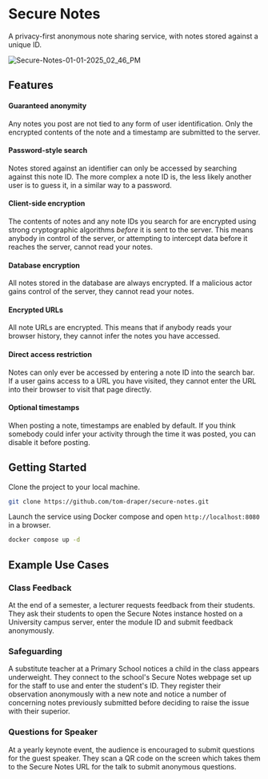 # Secure Notes

A privacy-first anonymous note sharing service, with notes stored against a unique ID.

![Secure-Notes-01-01-2025_02_46_PM](https://github.com/user-attachments/assets/06b553e6-84c1-487f-a3cd-5f25c94f1cc5)

## Features

#### Guaranteed anonymity

Any notes you post are not tied to any form of user identification. Only the encrypted contents of the note and a timestamp are submitted to the server.

#### Password-style search

Notes stored against an identifier can only be accessed by searching against this note ID. The more complex a note ID is, the less likely another user is to guess it, in a similar way to a password.

#### Client-side encryption

The contents of notes and any note IDs you search for are encrypted using strong cryptographic algorithms _before_ it is sent to the server. This means anybody in control of the server, or attempting to intercept data before it reaches the server, cannot read your notes.

#### Database encryption

All notes stored in the database are always encrypted. If a malicious actor gains control of the server, they cannot read your notes.

#### Encrypted URLs

All note URLs are encrypted. This means that if anybody reads your browser history, they cannot infer the notes you have accessed.

#### Direct access restriction

Notes can only ever be accessed by entering a note ID into the search bar. If a user gains access to a URL you have visited, they cannot enter the URL into their browser to visit that page directly.

#### Optional timestamps

When posting a note, timestamps are enabled by default. If you think somebody could infer your activity through the time it was posted, you can disable it before posting.

## Getting Started

Clone the project to your local machine.

```bash
git clone https://github.com/tom-draper/secure-notes.git
```

Launch the service using Docker compose and open `http://localhost:8080` in a browser.

```bash
docker compose up -d
```

## Example Use Cases

### Class Feedback

At the end of a semester, a lecturer requests feedback from their students. They ask their students to open the Secure Notes instance hosted on a University campus server, enter the module ID and submit feedback anonymously.

### Safeguarding

A substitute teacher at a Primary School notices a child in the class appears underweight. They connect to the school's Secure Notes webpage set up for the staff to use and enter the student's ID. They register their observation anonymously with a new note and notice a number of concerning notes previously submitted before deciding to raise the issue with their superior.

### Questions for Speaker

At a yearly keynote event, the audience is encouraged to submit questions for the guest speaker. They scan a QR code on the screen which takes them to the Secure Notes URL for the talk to submit anonymous questions.
